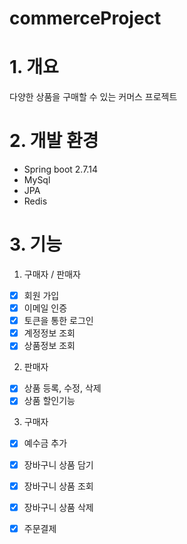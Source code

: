 # commerceProject

# 1. 개요
다양한 상품을 구매할 수 있는 커머스 프로젝트

# 2. 개발 환경
- Spring boot 2.7.14
- MySql
- JPA
- Redis

# 3. 기능

1. 구매자 / 판매자
- [X] 회원 가입
- [x] 이메일 인증
- [x] 토큰을 통한 로그인
- [x] 계정정보 조회
- [x] 상품정보 조회

2. 판매자
- [x] 상품 등록, 수정, 삭제
- [x] 상품 할인기능

3. 구매자
- [x] 예수금 추가
- [x] 장바구니 상품 담기
- [x] 장바구니 상품 조회
- [x] 장바구니 상품 삭제
- [x] 주문결제

